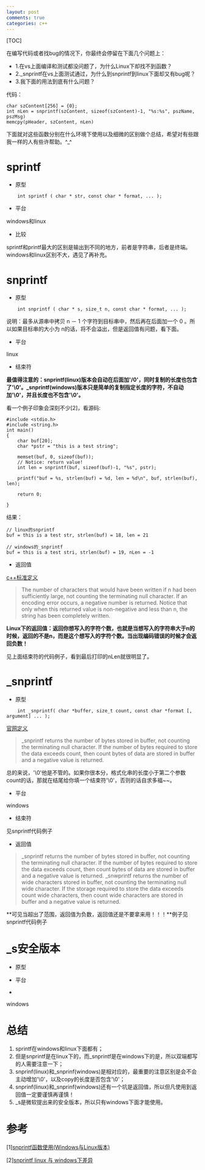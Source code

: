 ```yaml
---
layout: post
comments: true
categories: c++
---
```


[TOC]

在编写代码或者找bug的情况下，你最终会停留在下面几个问题上：
* 1.在vs上面编译和测试都没问题了，为什么Linux下却找不到函数？
* 2._snprintf在vs上面测试通过，为什么到snprintf到linux下面却又有bug呢？
* 3.我下面的用法到底有什么问题？

代码：

	char szContent[256] = {0};
	int nLen = snprintf(szContent, sizeof(szContent)-1, "%s:%s", pszName, pszMsg)
	memcpy(pHeader, szContent, nLen)


下面就对这些函数分别在什么环境下使用以及细微的区别做个总结，希望对有些跟我一样的人有些许帮助。^_^

# sprintf
* 原型

```
	int sprintf ( char * str, const char * format, ... );
```

* 平台

windows和linux

* 比较

sprintf和printf最大的区别是输出到不同的地方，前者是字符串，后者是终端。windows和linux区别不大，遇见了再补充。

# snprintf
* 原型

```
	int snprintf ( char * s, size_t n, const char * format, ... );
```

说明：最多从源串中拷贝 n － 1 个字符到目标串中，然后再在后面加一个 0 。所以如果目标串的大小为 n的话，将不会溢出，但是返回值有问题，看下面。

* 平台

linux

* 结束符

**最值得注意的：snprintf(linux)版本会自动在后面加'/0'，同时复制的长度也包含了'\0'。_snprintf(windows)版本只是简单的复制指定长度的字符，不自动加'\0'，并且长度也不包含'\0'。**

看一个例子印象会深刻不少[2]，看源码:

	#include <stdio.h>
	#include <string.h>
	int main()
	{
	    char buf[20];
	    char *pstr = "this is a test string";
	
	    memset(buf, 0, sizeof(buf));
		// Notice: return value!
	    int len = snprintf(buf, sizeof(buf)-1, "%s", pstr);

	    printf("buf = %s, strlen(buf) = %d, len = %d\n", buf, strlen(buf), len);

	    return 0;
	
	}

结果：


	// linux的snprintf
	buf = this is a test str, strlen(buf) = 18, len = 21
	
	// windows的_snprintf
	buf = this is a test stri, strlen(buf) = 19, nLen = -1


* 返回值

[c++标准定义](http://www.cplusplus.com/reference/cstdio/snprintf/)

> The number of characters that would have been written if n had been sufficiently large, not counting the terminating null character.
If an encoding error occurs, a negative number is returned.
Notice that only when this returned value is non-negative and less than n, the string has been completely written.

**Linux下的返回值：返回你想写入的字符个数，也就是当想写入的字符串大于n的时候，返回的不是n，而是这个想写入的字符个数。当出现编码错误的时候才会返回负数！**

见上面结束符的代码例子，看到最后打印的nLen就很明显了。

# _snprintf
* 原型

```
	int _snprintf( char *buffer, size_t count, const char *format [, argument] ... );
```

[官网定义](https://msdn.microsoft.com/en-us/library/aa298594(VS.60).aspx)

> _snprintf returns the number of bytes stored in buffer, not counting the terminating null character. If the number of bytes required to store the data exceeds count, then count bytes of data are stored in buffer and a negative value is returned.

总的来说，'\0'他是不管的。如果你很本分，格式化串的长度小于第二个参数count的话，那就在结尾给你填一个结束符'\0'，否则的话自求多福~~。

* 平台
 
windows

* 结束符

见snprintf代码例子

* 返回值

> _snprintf returns the number of bytes stored in buffer, not counting the terminating null character. If the number of bytes required to store the data exceeds count, then count bytes of data are stored in buffer and a negative value is returned. _snwprintf returns the number of wide characters stored in buffer, not counting the terminating null wide character. If the storage required to store the data exceeds count wide characters, then count wide characters are stored in buffer and a negative value is returned.

**可见当超出了范围，返回值为负数，返回值还是不要拿来用！！！**例子见snprintf代码例子

# _s安全版本
* 原型

* 平台
* 
windows

# 总结
1. sprintf在windows和linux下面都有；
2. 但是snprintf是在linux下的，而_snprintf是在windows下的是，所以双端都写的人需要注意一下；
3. snprinf(linux)和_snprinf(windows)是相对应的，最重要的注意区别是会不会主动增加'\0'，以及copy的长度是否包含'\0'；
4. snprinf(linux)和_snprinf(windows)还有一个坑是返回值，所以但凡使用到返回值一定要谨慎再谨慎！
5. _s是微软提出来的安全版本，所以只有windows下面才能使用。

# 参考
[1][snprintf函数使用(Windows与Linux版本)](http://blog.csdn.net/michaelrun/article/details/4222163)

[2][snprintf linux 与 windows下差异](http://blog.csdn.net/perddy/article/details/4291756)